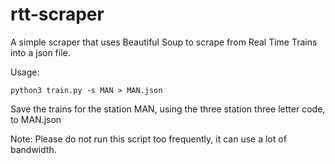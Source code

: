 # rtt-scraper
A simple scraper that uses Beautiful Soup to scrape from Real Time Trains into a json file.

Usage:
```
python3 train.py -s MAN > MAN.json
```
Save the trains for the station MAN, using the three station three letter code, to MAN.json

Note: Please do not run this script too frequently, it can use a lot of bandwidth.
